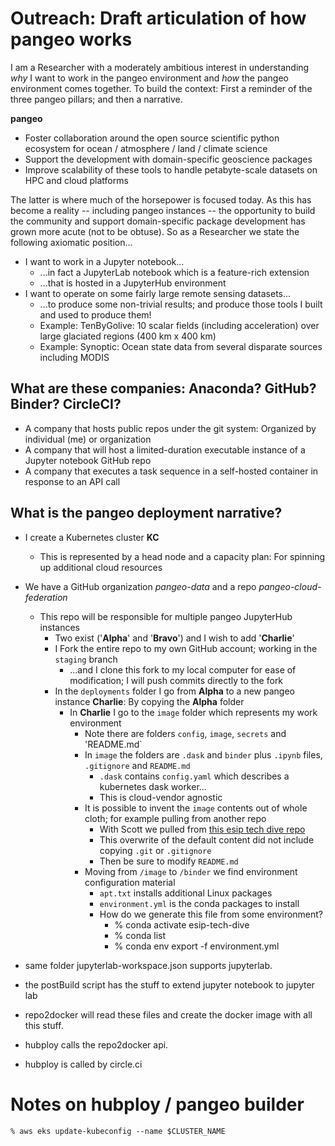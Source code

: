 # Outreach: Draft articulation of how pangeo works

I am a Researcher with a moderately ambitious interest in understanding *why* I want to work in the pangeo environment
and *how* the pangeo environment comes together. To build the context: First a reminder of the three pangeo pillars; 
and then a narrative. 

**pangeo**

- Foster collaboration around the open source scientific python ecosystem for ocean / atmosphere / land / climate science
- Support the development with domain-specific geoscience packages
- Improve scalability of these tools to handle petabyte-scale datasets on HPC and cloud platforms 


The latter is where much of the horsepower is focused today. As this has become a reality -- including pangeo 
instances -- the opportunity to build the community and support domain-specific package development has grown 
more acute (not to be obtuse). So as a Researcher we state the following axiomatic position...


- I want to work in a Jupyter notebook...
  - ...in fact a JupyterLab notebook which is a feature-rich extension
  - ...that is hosted in a JupyterHub environment
- I want to operate on some fairly large remote sensing datasets...
  - ...to produce some non-trivial results; and produce those tools I built and used to produce them!
  - Example: TenByGolive: 10 scalar fields (including acceleration) over large glaciated regions (400 km x 400 km)
  - Example: Synoptic: Ocean state data from several disparate sources including MODIS
  
## What are these companies: Anaconda? GitHub? Binder? CircleCI? 

- A company that hosts public repos under the git system: Organized by individual (me) or organization
- A company that will host a limited-duration executable instance of a Jupyter notebook GitHub repo
- A company that executes a task sequence in a self-hosted container in response to an API call

## What is the pangeo deployment narrative? 

- I create a Kubernetes cluster **KC** 
  - This is represented by a head node and a capacity plan: For spinning up additional cloud resources
- We have a GitHub organization *pangeo-data* and a repo *pangeo-cloud-federation* 
  - This repo will be responsible for multiple pangeo JupyterHub instances
    - Two exist ('**Alpha**' and '**Bravo**') and I wish to add '**Charlie**'
    - I Fork the entire repo to my own GitHub account; working in the `staging` branch
      - ...and I clone this fork to my local computer for ease of modification; I will push commits directly to the fork
    - In the `deployments` folder I go from **Alpha** to a new pangeo instance **Charlie**: By copying the **Alpha** folder
      - In **Charlie** I go to the `image` folder which represents my work environment
        - Note there are folders `config`, `image`, `secrets` and 'README.md`
        - In `image` the folders are `.dask` and `binder` plus `.ipynb` files, `.gitignore` and `README.md`
          - `.dask` contains `config.yaml` which describes a kubernetes dask worker... 
          - This is cloud-vendor agnostic
        - It is possible to invent the `image` contents out of whole cloth; for example pulling from another repo
          - With Scott we pulled from [this esip tech dive repo](https://github.com/scottyhq/esip-tech-dive)
          - This overwrite of the default content did not include copying `.git` or `.gitignore`
          - Then be sure to modify `README.md`
        - Moving from `/image` to `/binder` we find environment configuration material
          - `apt.txt` installs additional Linux packages
          - `environment.yml` is the conda packages to install
          - How do we generate this file from some environment?
            - % conda activate esip-tech-dive
            - % conda list
            - % conda env export -f environment.yml

- same folder jupyterlab-workspace.json supports jupyterlab. 
- the postBuild script has the stuff to extend jupyter notebook to jupyter lab
- repo2docker will read these files and create the docker image with all this stuff. 
- hubploy calls the repo2docker api. 
- hubploy is called by circle.ci


# Notes on hubploy / pangeo builder

```
% aws eks update-kubeconfig --name $CLUSTER_NAME
```
